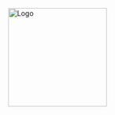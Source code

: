 <a href="https://bobrossman25.github.io/Stickmanhook/">
   <img src="unnamed.jpg" alt="Logo" style="width: 200px; height: 200px;" />
